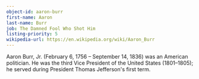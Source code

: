 ```yaml
---
object-id: aaron-burr
first-name: Aaron
last-name: Burr
job: The Damned Fool Who Shot Him
listing-priority: 5
wikipedia-url: https://en.wikipedia.org/wiki/Aaron_Burr
---
```


Aaron Burr, Jr. (February 6, 1756 – September 14, 1836) was an American politician. He was the third Vice President of the United States (1801–1805); he served during President Thomas Jefferson's first term.